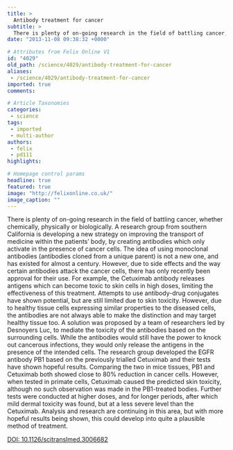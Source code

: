 ```yaml
---
title: >
  Antibody treatment for cancer
subtitle: >
  There is plenty of on-going research in the field of battling cancer, whether chemically, physically or biologically. A research group from southern California is developing a new strategy on improving the transport of medicine within the patients’ body, by creating antibodies which only activate...
date: "2013-11-08 09:38:32 +0000"

# Attributes from Felix Online V1
id: "4029"
old_path: /science/4029/antibody-treatment-for-cancer
aliases:
 - /science/4029/antibody-treatment-for-cancer
imported: true
comments:

# Article Taxonomies
categories:
 - science
tags:
 - imported
 - multi-author
authors:
 - felix
 - pd111
highlights:

# Homepage control params
headline: true
featured: true
image: "http://felixonline.co.uk/"
image_caption: ""
---
```


There is plenty of on-going research in the field of battling cancer, whether chemically, physically or biologically. A research group from southern California is developing a new strategy on improving the transport of medicine within the patients’ body, by creating antibodies which only activate in the presence of cancer cells.
 The idea of using monoclonal antibodies (antibodies cloned from a unique parent) is not a new one, and has existed for almost a century. However, due to side effects and the way certain antibodies attack the cancer cells, there has only recently been approval for their use. For example, the Cetuximab antibody releases antigens which can become toxic to skin cells in high doses, limiting the effectiveness of this treatment.
 Attempts to use antibody-drug conjugates have shown potential, but are still limited due to skin toxicity. However, due to healthy tissue cells expressing similar properties to the diseased cells, the antibodies are not always able to make the distinction and may target healthy tissue too.
 A solution was proposed by a team of researchers led by Desnoyers Luc, to mediate the toxicity of the antibodies based on the surrounding cells. While the antibodies would still have the power to knock out cancerous infections, they would only release the antigens in the presence of the intended cells.
 The research group developed the EGFR antibody PB1 based on the previously trialled Cetuximab and their tests have shown hopeful results. Comparing the two in mice tissues, PB1 and Cetuximab both showed close to 80% reduction in cancer cells. However, when tested in primate cells, Cetuximab caused the predicted skin toxicity, although no such observation was made in the PB1-treated bodies. Further tests were conducted at higher doses, and for longer periods, after which mild dermal toxicity was found, but at a less severe level than the Cetuximab.
 Analysis and research are continuing in this area, but with more hopeful results being shown, this could develop into quite a plausible method of treatment.

[DOI: 10.1126/scitranslmed.3006682](http://www.ncbi.nlm.nih.gov/pubmed/24132639)
